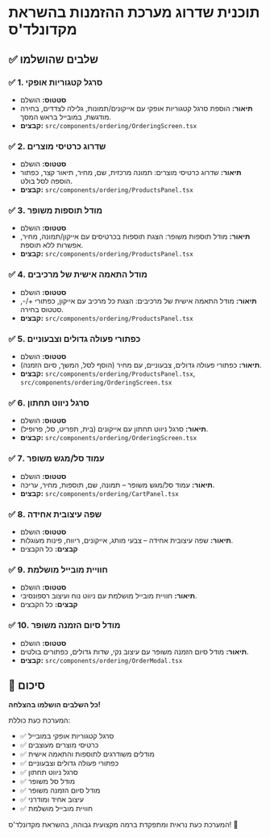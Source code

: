 # תוכנית שדרוג מערכת ההזמנות בהשראת מקדונלד'ס

## ✅ שלבים שהושלמו

### ✅ 1. סרגל קטגוריות אופקי

- **סטטוס:** הושלם
- **תיאור:** הוספת סרגל קטגוריות אופקי עם אייקונים/תמונות, גלילה לצדדים, בחירה מודגשת, במובייל בראש המסך.
- **קבצים:** `src/components/ordering/OrderingScreen.tsx`

### ✅ 2. שדרוג כרטיסי מוצרים

- **סטטוס:** הושלם
- **תיאור:** שדרוג כרטיסי מוצרים: תמונה מרכזית, שם, מחיר, תיאור קצר, כפתור הוספה לסל בולט.
- **קבצים:** `src/components/ordering/ProductsPanel.tsx`

### ✅ 3. מודל תוספות משופר

- **סטטוס:** הושלם
- **תיאור:** מודל תוספות משופר: הצגת תוספות בכרטיסים עם אייקון/תמונה, מחיר, אפשרות ללא תוספת.
- **קבצים:** `src/components/ordering/ProductsPanel.tsx`

### ✅ 4. מודל התאמה אישית של מרכיבים

- **סטטוס:** הושלם
- **תיאור:** מודל התאמה אישית של מרכיבים: הצגת כל מרכיב עם אייקון, כפתורי +/-, סטטוס בחירה.
- **קבצים:** `src/components/ordering/ProductsPanel.tsx`

### ✅ 5. כפתורי פעולה גדולים וצבעוניים

- **סטטוס:** הושלם
- **תיאור:** כפתורי פעולה גדולים, צבעוניים, עם מחיר (הוסף לסל, המשך, סיום הזמנה).
- **קבצים:** `src/components/ordering/ProductsPanel.tsx`, `src/components/ordering/OrderingScreen.tsx`

### ✅ 6. סרגל ניווט תחתון

- **סטטוס:** הושלם
- **תיאור:** סרגל ניווט תחתון עם אייקונים (בית, תפריט, סל, פרופיל).
- **קבצים:** `src/components/ordering/OrderingScreen.tsx`

### ✅ 7. עמוד סל/מגש משופר

- **סטטוס:** הושלם
- **תיאור:** עמוד סל/מגש משופר – תמונה, שם, תוספות, מחיר, עריכה.
- **קבצים:** `src/components/ordering/CartPanel.tsx`

### ✅ 8. שפה עיצובית אחידה

- **סטטוס:** הושלם
- **תיאור:** שפה עיצובית אחידה – צבעי מותג, אייקונים, ריווח, פינות מעוגלות.
- **קבצים:** כל הקבצים

### ✅ 9. חוויית מובייל מושלמת

- **סטטוס:** הושלם
- **תיאור:** חוויית מובייל מושלמת עם ניווט נוח ועיצוב רספונסיבי.
- **קבצים:** כל הקבצים

### ✅ 10. מודל סיום הזמנה משופר

- **סטטוס:** הושלם
- **תיאור:** מודל סיום הזמנה משופר עם עיצוב נקי, שדות גדולים, כפתורים בולטים.
- **קבצים:** `src/components/ordering/OrderModal.tsx`

## 🎉 סיכום

**כל השלבים הושלמו בהצלחה!**

המערכת כעת כוללת:

- ✅ סרגל קטגוריות אופקי במובייל
- ✅ כרטיסי מוצרים מעוצבים
- ✅ מודלים משודרגים לתוספות והתאמה אישית
- ✅ כפתורי פעולה גדולים וצבעוניים
- ✅ סרגל ניווט תחתון
- ✅ מודל סל משופר
- ✅ מודל סיום הזמנה משופר
- ✅ עיצוב אחיד ומודרני
- ✅ חוויית מובייל מושלמת

המערכת כעת נראית ומתפקדת ברמה מקצועית גבוהה, בהשראת מקדונלד'ס! 🚀
